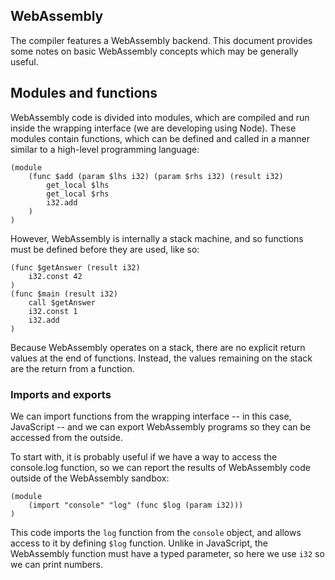 ## WebAssembly

The compiler features a WebAssembly backend. This document provides some notes on basic WebAssembly concepts which may be generally useful.

## Modules and functions

WebAssembly code is divided into modules, which are compiled and run inside the wrapping interface (we are developing using Node). These modules contain functions, which can be defined and called in a manner similar to a high-level programming language:
``` WebAssembly
(module
    (func $add (param $lhs i32) (param $rhs i32) (result i32)
        get_local $lhs
        get_local $rhs
        i32.add
    )
)
```
However, WebAssembly is internally a stack machine, and so functions must be defined before they are used, like so:
``` WebAssembly
(func $getAnswer (result i32)
    i32.const 42
)
(func $main (result i32)
    call $getAnswer
    i32.const 1
    i32.add
)
```
Because WebAssembly operates on a stack, there are no explicit return values at the end of functions. Instead, the values remaining on the stack are the return from a function.

### Imports and exports

We can import functions from the wrapping interface -- in this case, JavaScript -- and we can export WebAssembly programs so they can be accessed from the outside.

To start with, it is probably useful if we have a way to access the console.log function, so we can report the results of WebAssembly code outside of the WebAssembly sandbox:
``` WebAssembly
(module
    (import "console" "log" (func $log (param i32)))
)
```
This code imports the `log` function from the `console` object, and allows access to it by defining `$log` function. Unlike in JavaScript, the WebAssembly function must have a typed parameter, so here we use `i32` so we can print numbers.
